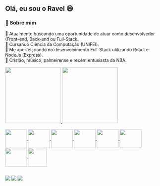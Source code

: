 ## Olá, eu sou o Ravel 😄

### 📖 Sobre mim

🔭 Atualmente buscando uma oportunidade de atuar como desenvolvedor (Front-end, Back-end ou Full-Stack.\
📕 Cursando Ciência da Computação (UNIFEI).\
🌱 Me aperfeiçoando no desenvolvimento Full-Stack utilizando React e NodeJs (Express).\
💬 Cristão, músico, palmeirense e recém entusiasta da NBA.

<div>
  <a href="https://github.com/raveljalmeida" >
  <img height="180em" src="https://github-readme-stats.vercel.app/api?username=raveljalmeida&show_icons=true&theme=dark" />
  <img height="180em" src="https://github-readme-stats.vercel.app/api/top-langs/?username=raveljalmeida&layout=compact&&theme=dark" />
</div>

<div style="display: inline_block"><br>
  <img align="center" height="60" width="70" src="https://cdn.jsdelivr.net/gh/devicons/devicon/icons/c/c-original.svg" />
  <img align="center" height="60" width="70" src="https://cdn.jsdelivr.net/gh/devicons/devicon/icons/html5/html5-original.svg" />
  <img align="center" height="60" width="70" src="https://cdn.jsdelivr.net/gh/devicons/devicon/icons/css3/css3-original.svg" />
  <img align="center" height="60" width="70" src="https://cdn.jsdelivr.net/gh/devicons/devicon/icons/javascript/javascript-original.svg" />
  <img align="center" height="60" width="70" src="https://cdn.jsdelivr.net/gh/devicons/devicon/icons/python/python-original.svg" />
  <img align="center" height="60" width="70" src="https://cdn.jsdelivr.net/gh/devicons/devicon/icons/postgresql/postgresql-original.svg" />
  <img align="center" height="60" width="70" src="https://cdn.jsdelivr.net/gh/devicons/devicon/icons/nodejs/nodejs-original-wordmark.svg" />
  <img align="center" height="60" width="auto" src="https://cdn.thexcodes.com/imgs/reactJS.png" />
</div>

##

<div>
  <a href="https://www.facebook.com/raveljose.dealmeida/" target="_blank"><img src="https://img.shields.io/badge/Facebook-1877F2?style=for-the-badge&logo=facebook&logoColor=white" target="_blank" /></a>
  <a href="https://instagram.com/ravelj.almeida" target="_blank"><img src="https://img.shields.io/badge/Instagram-E4405F?style=for-the-badge&logo=instagram&logoColor=white" target="_blank" /></a>
  <a href="https://www.linkedin.com/in/ravel-josé-de-almeida-5358b9202" target="_blank"><img src="https://img.shields.io/badge/LinkedIn-0077B5?style=for-the-badge&logo=linkedin&logoColor=white" target="_blank" /></a>
</div>
